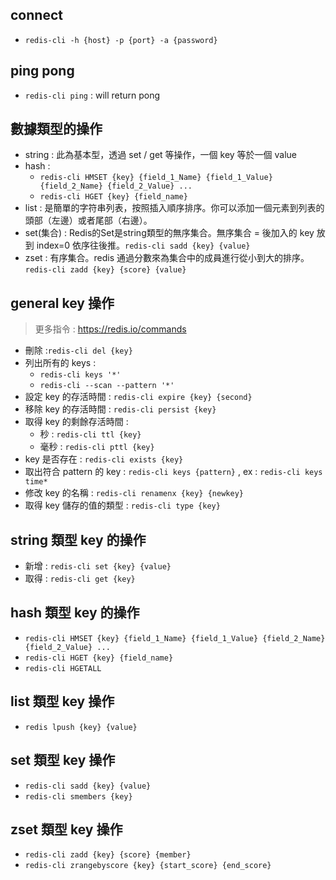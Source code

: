 ## connect
- `redis-cli -h {host} -p {port} -a {password}`

## ping pong
- `redis-cli ping` : will return pong

## 數據類型的操作
- string : 此為基本型，透過 set / get 等操作，一個 key 等於一個 value
- hash : 
	- `redis-cli HMSET {key} {field_1_Name} {field_1_Value} {field_2_Name} {field_2_Value} ...`
	- `redis-cli HGET {key} {field_name}`
- list : 是簡單的字符串列表，按照插入順序排序。你可以添加一個元素到列表的頭部（左邊）或者尾部（右邊）。
- set(集合) : Redis的Set是string類型的無序集合。無序集合 = 後加入的 key 放到 index=0 依序往後推。`redis-cli sadd {key} {value}`
- zset : 有序集合。redis 通過分數來為集合中的成員進行從小到大的排序。`redis-cli zadd {key} {score} {value}`

## general key 操作
> 更多指令 : https://redis.io/commands
- 刪除 :`redis-cli del {key}` 
- 列出所有的 keys : 
	- `redis-cli keys '*'`
	- `redis-cli --scan --pattern '*'`
- 設定 key 的存活時間 : `redis-cli expire {key} {second}`
- 移除 key 的存活時間 : `redis-cli persist {key}`
- 取得 key 的剩餘存活時間 : 
	- 秒   : `redis-cli ttl {key}`
	- 毫秒 : `redis-cli pttl {key}` 
- key 是否存在 : `redis-cli exists {key}`
- 取出符合 pattern 的 key : `redis-cli keys {pattern}` , ex : `redis-cli keys time*`
- 修改 key 的名稱 : `redis-cli renamenx {key} {newkey}`
- 取得 key 儲存的值的類型 : `redis-cli type {key}`

## string 類型 key 的操作
- 新增 : `redis-cli set {key} {value}`
- 取得 : `redis-cli get {key}`

## hash 類型 key 的操作
- `redis-cli HMSET {key} {field_1_Name} {field_1_Value} {field_2_Name} {field_2_Value} ...`
- `redis-cli HGET {key} {field_name}`
- `redis-cli HGETALL`

## list 類型 key 操作
- `redis lpush {key} {value}`

## set 類型 key 操作
- `redis-cli sadd {key} {value}`
- `redis-cli smembers {key}`

## zset 類型 key 操作
- `redis-cli zadd {key} {score} {member}`
- `redis-cli zrangebyscore {key} {start_score} {end_score}`



